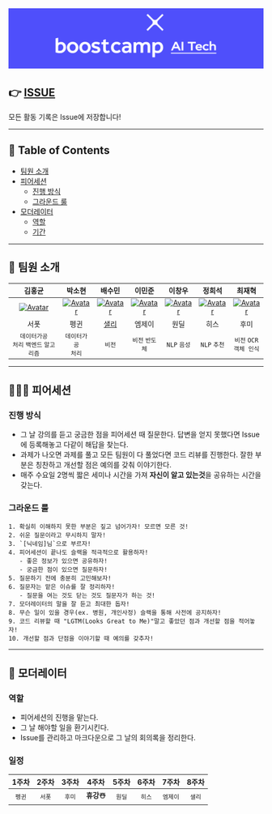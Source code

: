 <div align="center"> 
    <img src="logo.png" alt="logo"/>
</div>

## 👉 [ISSUE](https://github.com/boostcamp-ai-tech-4/peer-session/issues)

모든 활동 기록은 Issue에 저장합니다!

---

## 📝 Table of Contents

- [팀원 소개](#-팀원-소개)
- [피어세션](#-피어세션)
  - [진행 방식](#진행-방식)
  - [그라운드 룰](#그라운드-룰)
- [모더레이터](#-모더레이터)
  - [역할](#역할)
  - [기간](#기간)

---

## 👋 팀원 소개

|                                                  김홍균                                                   |                                                                          박소현                                                                           |                                                 배수민                                                  |                                                                        이민준                                                                         |                                                                         이창우                                                                         |                                                    정희석                                                     |                                                                        최재혁                                                                         |
| :-------------------------------------------------------------------------------------------------------: | :-------------------------------------------------------------------------------------------------------------------------------------------------------: | :-----------------------------------------------------------------------------------------------------: | :---------------------------------------------------------------------------------------------------------------------------------------------------: | :----------------------------------------------------------------------------------------------------------------------------------------------------: | :-----------------------------------------------------------------------------------------------------------: | :---------------------------------------------------------------------------------------------------------------------------------------------------: |
| [![Avatar](https://avatars.githubusercontent.com/u/38286295?s=460&v=4)](https://github.com/keepRainy) | [![Avatar](https://avatars.githubusercontent.com/u/37505775?s=460&u=44732fef53503e63d47192ce5c2de747eff5f0c6&v=4)](https://github.com/CoodingPenguin) | [![Avatar](https://avatars.githubusercontent.com/u/35002768?s=460&v=4)](https://github.com/bsm8734) | [![Avatar](https://avatars.githubusercontent.com/u/52944973?s=460&u=26f40c0d7a1239d864f1a82dd9a30f6b67b2c407&v=4)](https://github.com/mj950425) | [![Avatar](https://avatars.githubusercontent.com/u/59998179?s=460&u=3a7c94b4d803a79b0bd947e184838607f0bf18c7&v=4)](https://github.com/changwoomon) | [![Avatar](https://avatars.githubusercontent.com/u/37643891?s=460&v=4)](https://github.com/Heeseok-Jeong) | [![Avatar](https://avatars.githubusercontent.com/u/26226101?s=460&v=4)](https://github.com/opijae) |
|서폿|펭귄|[샐리](https://bsm8734.github.io/)|엠제이|원딜|히스|후미|
|`데이터가공`<br/>`처리` `백엔드` `알고리즘`|`데이터가공`<br/> `처리`|`비전`|`비전` `반도체`|`NLP` `음성`|`NLP` `추천`|`비전` `OCR`<br/> `객체 인식`|


---

## 🧑‍🤝‍🧑 피어세션

### 진행 방식

- 그 날 강의를 듣고 궁금한 점을 피어세션 때 질문한다. 답변을 얻지 못했다면 Issue에 등록해놓고 다같이 해답을 찾는다.
- 과제가 나오면 과제를 풀고 모든 팀원이 다 풀었다면 코드 리뷰를 진행한다. 잘한 부분은 칭찬하고 개선할 점은 예의를 갖춰 이야기한다.
- 매주 수요일 2명씩 짧은 세미나 시간을 가져 **자신이 알고 있는것**을 공유하는 시간을 갖는다.

### 그라운드 룰

```
1. 확실히 이해하지 못한 부분은 짚고 넘어가자! 모르면 모른 것!
2. 쉬운 질문이라고 무시하지 말자!
3. `[닉네임]님`으로 부르자!
4. 피어세션이 끝나도 슬랙을 적극적으로 활용하자!
   - 좋은 정보가 있으면 공유하자!
   - 궁금한 점이 있으면 질문하자!
5. 질문하기 전에 충분히 고민해보자!
6. 질문자는 맡은 이슈를 잘 정리하자!
   - 질문을 여는 것도 닫는 것도 질문자가 하는 것!
7. 모더레이터의 말을 잘 듣고 최대한 돕자!
8. 무슨 일이 있을 경우(ex. 병원, 개인사정) 슬랙을 통해 사전에 공지하자!
9. 코드 리뷰할 때 "LGTM(Looks Great to Me)"말고 좋았던 점과 개선할 점을 적어놓자!
10. 개선할 점과 단점을 이야기할 때 예의를 갖추자!
```

---

## 👑 모더레이터

### 역할

- 피어세션의 진행을 맡는다.
- 그 날 해야할 일을 환기시킨다.
- Issue를 관리하고 마크다운으로 그 날의 회의록을 정리한다.

### 일정 

| 1주차  | 2주차  | 3주차  | 4주차  | 5주차  |  6주차   | 7주차  | 8주차  |
| :----: | :----: | :----: | :----: | :----: | :------: | :----: | :----: |
| `펭귄` | `서폿` | `후미` | **휴강☃️** |`원딜` | `히스` | `엠제이` | `샐리` |
